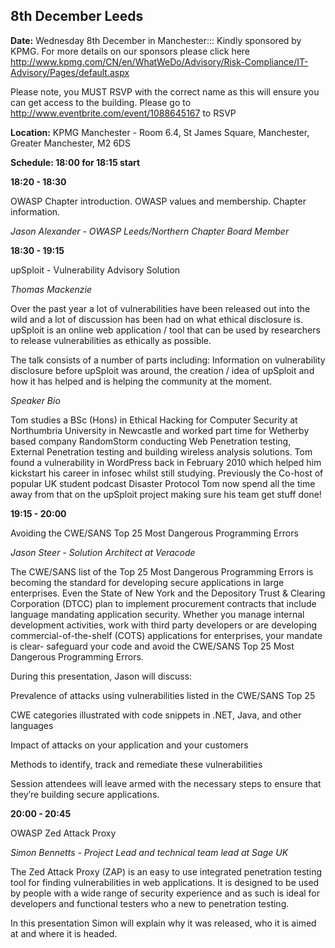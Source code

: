 ## 8th December Leeds

**Date:** Wednesday 8th December in Manchester::: Kindly sponsored by
KPMG. For more details on our sponsors please click here
<http://www.kpmg.com/CN/en/WhatWeDo/Advisory/Risk-Compliance/IT-Advisory/Pages/default.aspx>

Please note, you MUST RSVP with the correct name as this will ensure you
can get access to the building. Please go to
<http://www.eventbrite.com/event/1088645167> to RSVP

**Location:** KPMG Manchester - Room 6.4, St James Square, Manchester,
Greater Manchester, M2 6DS

**Schedule: 18:00 for 18:15 start**

**18:20 - 18:30**

OWASP Chapter introduction. OWASP values and membership. Chapter
information.

*Jason Alexander - OWASP Leeds/Northern Chapter Board Member*

**18:30 - 19:15**

upSploit - Vulnerability Advisory Solution

*Thomas Mackenzie*

Over the past year a lot of vulnerabilities have been released out into
the wild and a lot of discussion has been had on what ethical disclosure
is. upSploit is an online web application / tool that can be used by
researchers to release vulnerabilities as ethically as possible.

The talk consists of a number of parts including: Information on
vulnerability disclosure before upSploit was around, the creation / idea
of upSploit and how it has helped and is helping the community at the
moment.

*Speaker Bio*

Tom studies a BSc (Hons) in Ethical Hacking for Computer Security at
Northumbria University in Newcastle and worked part time for Wetherby
based company RandomStorm conducting Web Penetration testing, External
Penetration testing and building wireless analysis solutions. Tom found
a vulnerability in WordPress back in February 2010 which helped him
kickstart his career in infosec whilst still studying. Previously the
Co-host of popular UK student podcast Disaster Protocol Tom now spend
all the time away from that on the upSploit project making sure his team
get stuff done\!

**19:15 - 20:00**

Avoiding the CWE/SANS Top 25 Most Dangerous Programming Errors

*Jason Steer - Solution Architect at Veracode*

The CWE/SANS list of the Top 25 Most Dangerous Programming Errors is
becoming the standard for developing secure applications in large
enterprises. Even the State of New York and the Depository Trust &
Clearing Corporation (DTCC) plan to implement procurement contracts that
include language mandating application security. Whether you manage
internal development activities, work with third party developers or are
developing commercial-of-the-shelf (COTS) applications for enterprises,
your mandate is clear- safeguard your code and avoid the CWE/SANS Top 25
Most Dangerous Programming Errors.

During this presentation, Jason will discuss:

Prevalence of attacks using vulnerabilities listed in the CWE/SANS Top
25

CWE categories illustrated with code snippets in .NET, Java, and other
languages

Impact of attacks on your application and your customers

Methods to identify, track and remediate these vulnerabilities

Session attendees will leave armed with the necessary steps to ensure
that they’re building secure applications.

**20:00 - 20:45**

OWASP Zed Attack Proxy

*Simon Bennetts - Project Lead and technical team lead at Sage UK*

The Zed Attack Proxy (ZAP) is an easy to use integrated penetration
testing tool for finding vulnerabilities in web applications. It is
designed to be used by people with a wide range of security experience
and as such is ideal for developers and functional testers who a new to
penetration testing.

In this presentation Simon will explain why it was released, who it is
aimed at and where it is headed.